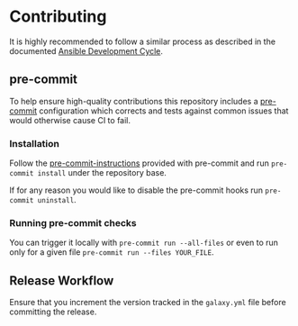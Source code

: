# Contributing

It is highly recommended to follow a similar process as described in the documented [Ansible Development Cycle](https://docs.ansible.com/ansible/devel/community/development_process.html).

## pre-commit

To help ensure high-quality contributions this repository includes a [pre-commit](https://pre-commit.com) configuration which
corrects and tests against common issues that would otherwise cause CI to fail.

### Installation

Follow the [pre-commit-instructions](https://pre-commit.com/#install) provided with pre-commit and run `pre-commit install` under the repository base.

If for any reason you would like to disable the pre-commit hooks run `pre-commit uninstall`.

### Running pre-commit checks

You can trigger it locally with `pre-commit run --all-files` or even to run only for a given file `pre-commit run --files YOUR_FILE`.

## Release Workflow

Ensure that you increment the version tracked in the `galaxy.yml` file before committing the release.
